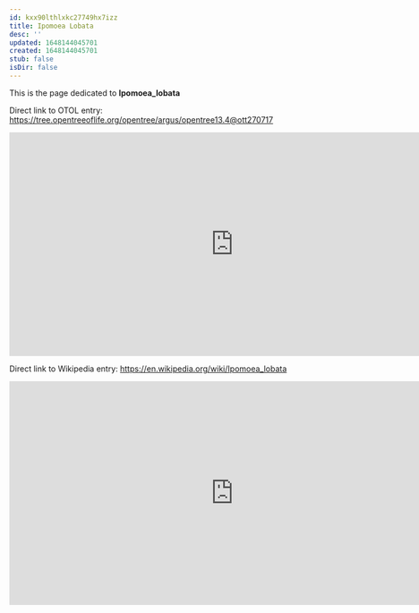 ```yaml
---
id: kxx90lthlxkc27749hx7izz
title: Ipomoea Lobata
desc: ''
updated: 1648144045701
created: 1648144045701
stub: false
isDir: false
---
```

This is the page dedicated to **Ipomoea_lobata**


Direct link to OTOL entry: https://tree.opentreeoflife.org/opentree/argus/opentree13.4@ott270717



<html>
    <body>
    <iframe src="https://tree.opentreeoflife.org/opentree/argus/opentree13.4@ott270717"
    width="800" height="400" frameborder="0" allowfullscreen> </iframe>
    </body>
</html>
    


Direct link to Wikipedia entry: https://en.wikipedia.org/wiki/Ipomoea_lobata



<html>
    <body>
    <iframe src="https://en.wikipedia.org/wiki/Ipomoea_lobata"
    width="800" height="400" frameborder="0" allowfullscreen> </iframe>
    </body>
</html>
    
